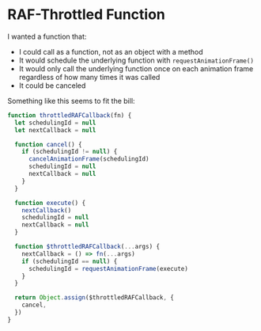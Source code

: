 RAF-Throttled Function
======================

I wanted a function that:
- I could call as a function, not as an object with a method
- It would schedule the underlying function with `requestAnimationFrame()`
- It would only call the underlying function once on each animation frame regardless of how many times it was called
- It could be canceled

Something like this seems to fit the bill:

```js
function throttledRAFCallback(fn) {
  let schedulingId = null
  let nextCallback = null

  function cancel() {
    if (schedulingId != null) {
      cancelAnimationFrame(schedulingId)
      schedulingId = null
      nextCallback = null
    }
  }

  function execute() {
    nextCallback()
    schedulingId = null
    nextCallback = null
  }

  function $throttledRAFCallback(...args) {
    nextCallback = () => fn(...args)
    if (schedulingId == null) {
      schedulingId = requestAnimationFrame(execute)
    }
  }

  return Object.assign($throttledRAFCallback, {
    cancel,
  })
}
```
